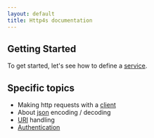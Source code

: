 ```yaml
---
layout: default
title: Http4s documentation
---
```


## Getting Started

To get started, let's see how to define a [service].

## Specific topics

* Making http requests with a [client]
* About [json] encoding / decoding
* [URI] handling
* [Authentication]

[json]: json.html
[client]: client.html
[service]: service.html
[URI]: uri.html
[Authentication]: auth.html
